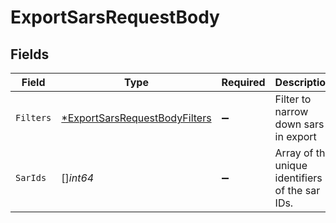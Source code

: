 # ExportSarsRequestBody


## Fields

| Field                                                                                    | Type                                                                                     | Required                                                                                 | Description                                                                              |
| ---------------------------------------------------------------------------------------- | ---------------------------------------------------------------------------------------- | ---------------------------------------------------------------------------------------- | ---------------------------------------------------------------------------------------- |
| `Filters`                                                                                | [*ExportSarsRequestBodyFilters](../../models/operations/exportsarsrequestbodyfilters.md) | :heavy_minus_sign:                                                                       | Filter to narrow down sars in export                                                     |
| `SarIds`                                                                                 | []*int64*                                                                                | :heavy_minus_sign:                                                                       | Array of the unique identifiers of the sar IDs.                                          |